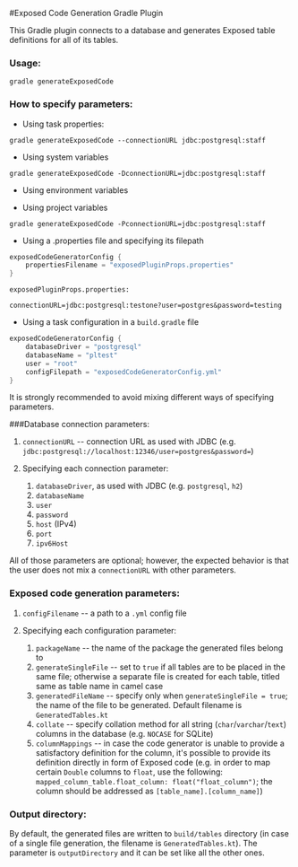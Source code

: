 #Exposed Code Generation Gradle Plugin

This Gradle plugin connects to a database and generates Exposed table definitions for all of its tables.

### Usage:

`gradle generateExposedCode`

### How to specify parameters:

* Using task properties:

`gradle generateExposedCode --connectionURL jdbc:postgresql:staff`

* Using system variables

`gradle generateExposedCode -DconnectionURL=jdbc:postgresql:staff`

* Using environment variables

* Using project variables

`gradle generateExposedCode -PconnectionURL=jdbc:postgresql:staff`

* Using a .properties file and specifying its filepath

```kotlin
exposedCodeGeneratorConfig {
    propertiesFilename = "exposedPluginProps.properties"
}
```

`exposedPluginProps.properties:`
```
connectionURL=jdbc:postgresql:testone?user=postgres&password=testing
```

* Using a task configuration in a `build.gradle` file

```kotlin
exposedCodeGeneratorConfig {
    databaseDriver = "postgresql"
    databaseName = "pltest"
    user = "root"
    configFilepath = "exposedCodeGeneratorConfig.yml"
}
```

It is strongly recommended to avoid mixing different ways of specifying parameters.

###Database connection parameters:

1. `connectionURL` -- connection URL as used with JDBC (e.g. `jdbc:postgresql://localhost:12346/user=postgres&password=`)

2. Specifying each connection parameter:
    1. `databaseDriver`, as used with JDBC (e.g. `postgresql`, `h2`)
    2. `databaseName` 
    3. `user`
    4. `password`
    5. `host` (IPv4)
    6. `port`
    7. `ipv6Host`
    
All of those parameters are optional; however, the expected behavior is that the user does not mix a `connectionURL` with other parameters.

### Exposed code generation parameters:

1. `configFilename` -- a path to a `.yml` config file

2. Specifying each configuration parameter:
    1. `packageName` -- the name of the package the generated files belong to
    2. `generateSingleFile` -- set to `true` if all tables are to be placed in the same file; otherwise a separate file is created for each table, titled same as table name in camel case
    3. `generatedFileName` -- specify only when `generateSingleFile = true`; the name of the file to be generated. Default filename is `GeneratedTables.kt`
    4. `collate` -- specify collation method for all string (`char`/`varchar`/`text`) columns in the database (e.g. `NOCASE` for SQLite)
    5. `columnMappings` -- in case the code generator is unable to provide a satisfactory definition for the column, it's possible to provide its definition directly in form of Exposed code (e.g. in order to map certain `Double` columns to `float`, use the following: `mapped_column_table.float_column: float("float_column")`; the column should be addressed as `[table_name].[column_name]`)
    
### Output directory:

By default, the generated files are written to `build/tables` directory (in case of a single file generation, the filename is `GeneratedTables.kt`). The parameter is `outputDirectory` and it can be set like all the other ones.
     
    
    
